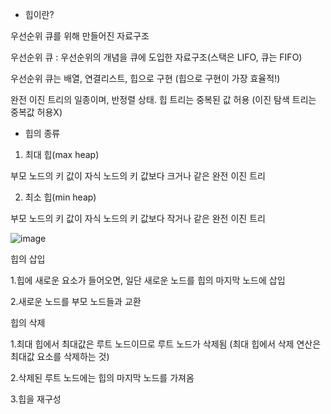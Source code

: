 - 힙이란?

우선순위 큐를 위해 만들어진 자료구조

우선순위 큐 : 우선순위의 개념을 큐에 도입한 자료구조(스택은 LIFO, 큐는 FIFO)

우선순위 큐는 배열, 연결리스트, 힙으로 구현 (힙으로 구현이 가장 효율적!)

완전 이진 트리의 일종이며, 반정렬 상태. 힙 트리는 중복된 값 허용 (이진 탐색 트리는 중복값 허용X)

- 힙의 종류

1. 최대 힙(max heap)

부모 노드의 키 값이 자식 노드의 키 값보다 크거나 같은 완전 이진 트리

2. 최소 힙(min heap)

부모 노드의 키 값이 자식 노드의 키 값보다 작거나 같은 완전 이진 트리

![image](https://user-images.githubusercontent.com/103404604/188031295-0a2399d3-a237-45a0-afca-ec8366c1eb74.png)


힙의 삽입

1.힙에 새로운 요소가 들어오면, 일단 새로운 노드를 힙의 마지막 노드에 삽입

2.새로운 노드를 부모 노드들과 교환

힙의 삭제

1.최대 힙에서 최대값은 루트 노드이므로 루트 노드가 삭제됨 (최대 힙에서 삭제 연산은 최대값 요소를 삭제하는 것)

2.삭제된 루트 노드에는 힙의 마지막 노드를 가져옴

3.힙을 재구성
